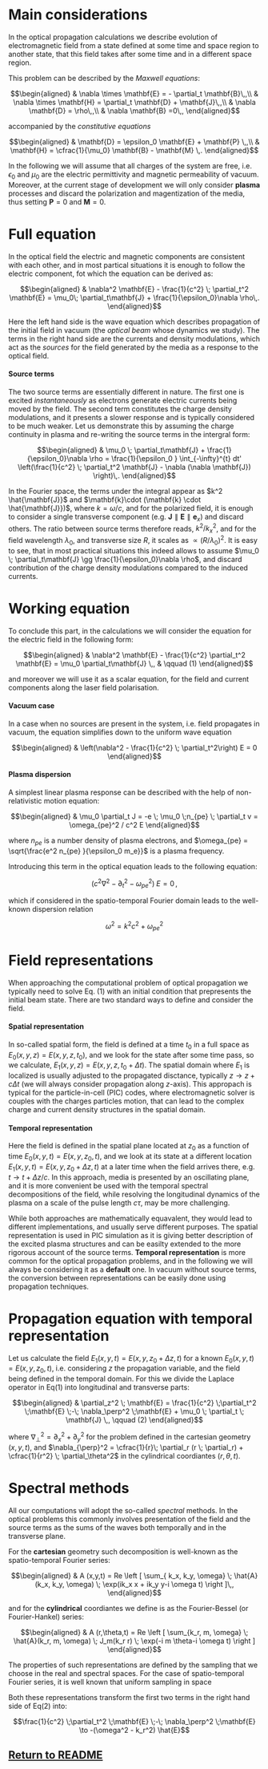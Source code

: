 # Main considerations

In the optical propagation calculations we describe evolution of electromagnetic field from a state defined at some time and space region to another state, that this field takes after some time and in a different space region.

This problem can be described by the _Maxwell equations_:

```math
\begin{aligned}
 & \nabla \times \mathbf{E} = - \partial_t \mathbf{B}\,,\\
 & \nabla \times \mathbf{H} = \partial_t \mathbf{D} + \mathbf{J}\,,\\
 & \nabla \mathbf{D} = \rho\,,\\
 & \nabla  \mathbf{B} =0\,,
\end{aligned}
```

accompanied by the _constitutive equations_

```math
\begin{aligned}
 & \mathbf{D}  = \epsilon_0 \mathbf{E} + \mathbf{P} \,,\\
 & \mathbf{H}  = \cfrac{1}{\mu_0} \mathbf{B} - \mathbf{M} \,.
\end{aligned}
```

In the following we will assume that all charges of the system are free, i.e. $\epsilon_0$ and $\mu_0$ are the electric permittivity and magnetic permeability of vacuum. Moreover, at the current stage of development we will only consider **plasma** processes and discard the polarization and magentization of the media, thus setting $\mathbf{P}=0$ and $\mathbf{M}=0$.

# Full equation

In the optical field the electric and magnetic components are consistent with each other, and in most partical situations it is enough to follow the electric component, fot which the equation can be derived as:

```math
\begin{aligned}
 & \nabla^2 \mathbf{E} - \frac{1}{c^2} \; \partial_t^2 \mathbf{E} = \mu_0\; \partial_t\mathbf{J}  + \frac{1}{\epsilon_0}\nabla \rho\,.
\end{aligned}
```

Here the left hand side is the wave equation which describes propagation of the initial field in vacuum (the _optical beam_ whose dynamics we study). The terms in the right hand side are the currents and density modulations, which act as the _sources_ for the field generated by the media as a response to the optical field.

#### Source terms

The two source terms are essentially different in nature. The first one is excited _instantaneously_ as electrons generate electric currents being moved by the field. The second term constitutes the charge density modulations, and it presents a slower response and is typically considered to be much weaker. Let us demonstrate this by assuming the charge continuity in plasma and re-writing the source terms in the intergral form:

```math
\begin{aligned}
 & \mu_0 \; \partial_t\mathbf{J}  + \frac{1}{\epsilon_0}\nabla \rho =  \frac{1}{\epsilon_0 } \int_{-\infty}^{t} dt' \left(\frac{1}{c^2} \; \partial_t^2 \mathbf{J} -   \nabla (\nabla \mathbf{J}) \right)\,.
\end{aligned}
```

In the Fourier space, the terms under the integral appear as $k^2 \hat{\mathbf{J}}$ and $\mathbf{k}\cdot (\mathbf{k} \cdot \hat{\mathbf{J}})$, where $k=\omega/c$, and for the polarized field, it is enough to consider a single transverse component (e.g. $\mathbf{J} \parallel \mathbf{E} \parallel \mathbf{e}_x$) and discard others. The ratio between source terms therefore reads, $k^2/k_x^2$, and for the field wavelength $\lambda_0$, and transverse size $R$, it scales as $\propto (R/\lambda_0)^2$. It is easy to see, that in most practical situations this indeed allows to assume $\mu_0 \; \partial_t\mathbf{J} \gg \frac{1}{\epsilon_0}\nabla \rho$, and discard contribution of the charge density modulations compared to the induced currents.

# Working equation

To conclude this part, in the calculations we will consider the equation for the electric field in the following form:

```math
\begin{aligned}
 & \nabla^2 \mathbf{E} - \frac{1}{c^2} \partial_t^2 \mathbf{E} = \mu_0  \partial_t\mathbf{J} \,, & 
\qquad (1)
\end{aligned}
```

and moreover we will use it as a scalar equation, for the field and current components along the laser field polarisation.

#### Vacuum case

In a case when no sources are present in the system, i.e. field propagates in vacuum, the equation simplifies down to the uniform wave equation

```math
\begin{aligned}
& \left(\nabla^2 - \frac{1}{c^2} \; \partial_t^2\right) E = 0
\end{aligned}
```

#### Plasma dispersion

A simplest linear plasma response can be described with the help of non-relativistic motion equation:

```math
\begin{aligned}
& \mu_0 \partial_t J = -e \; \mu_0 \;n_{pe} \; \partial_t v = \omega_{pe}^2 / c^2 E
\end{aligned}
```

where $n_{pe}$ is a number density of plasma electrons, and $\omega_{pe} = \sqrt{\frac{e^2 n_{pe} }{\epsilon_0  m_e}}$ is a plasma frequency.

Introducing this term in the optical equation leads to the following equation:

```math
\left(c^2 \nabla^2 - \partial_t^2 \; - \;  \omega_{pe}^2 \right) \; E =  0\,,
```

which if considered in the spatio-temporal Fourier domain leads to the well-known dispersion relation

```math
\omega^2 = k^2 c^2 + \omega_{pe}^2
```

# Field representations

When approaching the computational problem of optical propagation we typically need to solve Eq. (1) with an initial condition that prepresents the initial beam state. There are two standard ways to define and consider the field.

#### Spatial representation

In so-called spatial form, the field is defined at a time $t_0$ in a full space as $E_0(x,y,z)=E(x,y,z, t_0)$, and we look for the state after some time pass, so we calculate, $E_1(x,y,z) = E(x,y,z, t_0+\Delta t)$. The spatial domain where $E_1$ is localized is usually adjusted to the propagated disctance, typically $z\to z+c\Delta t$ (we will always consider propagation along $z$-axis). This appropach is typical for the particle-in-cell (PIC) codes, where electromagnetic solver is couples with the charges particles motion, that can lead to the complex charge and current density structures in the spatial domain.

#### Temporal representation

Here the field is defined in the spatial plane located at $z_0$ as a function of time $E_0(x, y, t)=E(x, y, z_0, t)$, and we look at its state at a different location $E_1(x,y,t) = E(x,y,z_0+\Delta z, t)$ at a later time when the field arrives there, e.g. $t \to t+\Delta z/c$. In this approach, media is presented by an oscillating plane, and it is more convenient be used with the temporal spectral decompositions of the field, while resolving the longitudinal dynamics of the plasma on a scale of the pulse length $c\tau$, may be more challenging.

While both approaches are mathematically equavalent, they would lead to different implementations, and usually serve different purposes. The spatial representation is used in PIC simulation as it is giving better description of the excited plasma structures and can be easilty extended to the more rigorous account of the source terms. **Temporal representation** is more common for the optical propagation problems, and in the following we will always be considering it as a **default** one. In vacuum without source terms, the conversion between representations can be easily done using propagation techniques.

# Propagation equation with temporal representation

Let us calculate the field $E_1(x,y,t) = E(x,y,z_0+\Delta z, t)$ for a known $E_0(x, y, t)=E(x, y, z_0, t)$, i.e. considering $z$ the propagation variable, and the field being defined in the temporal domain. For this we divide the Laplace operator in Eq(1) into longitudinal and transverse parts:

```math
\begin{aligned}
& \partial_z^2 \; \mathbf{E} =  \frac{1}{c^2} \;\partial_t^2 \;\mathbf{E} \;-\; \nabla_\perp^2 \;\mathbf{E} + \mu_0 \; \partial_t \; \mathbf{J} \,, \qquad (2)
\end{aligned}
```

where $\nabla_\perp^2 = \partial_x^2 + \partial_y^2$ for the problem defined in the cartesian geometry $(x,y,t)$, and $\nabla_{\perp}^2 = \cfrac{1}{r}\; \partial_r (r \; \partial_r) +  \cfrac{1}{r^2} \; \partial_\theta^2$ in the cylindrical coordiantes $(r, \theta, t)$.

# Spectral methods

All our computations will adopt the so-called *spectral* methods. In the optical problems this commonly involves presentation of the field and the source terms as the sums of the waves both temporally and in the transverse plane.

For the **cartesian** geometry such decomposition is well-known as the spatio-temporal Fourier series:

```math
\begin{aligned}
& A (x,y,t) = Re \left [ \sum_{ k_x, k_y, \omega} \; \hat{A}(k_x, k_y, \omega) \; \exp(ik_x x + ik_y y-i \omega t) \right ]\,,
\end{aligned}
```

and for the **cylindrical** coordiantes we define is as the Fourier-Bessel (or Fourier-Hankel) series:

```math
\begin{aligned}
& A (r,\theta,t) = Re \left [ \sum_{k_r, m, \omega} \; \hat{A}(k_r, m, \omega) \; J_m(k_r r) \; \exp(-i m \theta-i \omega t) \right ]
\end{aligned}
```

The properties of such representations are defined by the sampling that we choose in the real and spectral spaces. For the case of spatio-temporal Fourier series, it is well known that uniform sampling in space

Both these representations transform the first two terms in the right hand side of Eq(2) into:

```math
\frac{1}{c^2} \;\partial_t^2 \;\mathbf{E} \;-\; \nabla_\perp^2 \;\mathbf{E} \to -(\omega^2 - k_r^2) \hat{E}
```

## [Return to README](https://github.com/hightower8083/axiprop/blob/new-docs/README.md#documentation)
